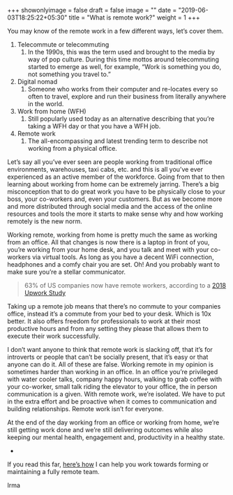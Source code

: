 +++
showonlyimage = false
draft = false
image = ""
date = "2019-06-03T18:25:22+05:30"
title = "What is remote work?"
weight = 1
+++

You may know of the remote work in a few different ways, let’s cover them.

<!--more-->

1. Telecommute or telecommuting
	1. In the 1990s, this was the term used and brought to the media by way of pop culture. During this time mottos around telecommuting started to emerge as well, for example, “Work is something you do, not something you travel to.”
2. Digital nomad
	1. Someone who works from their computer and re-locates every so often to travel, explore and run their business from literally anywhere in the world. 
3. Work from home (WFH)
	1. 	Still popularly used today as an alternative describing that you’re taking a WFH day or that you have a WFH job.
4. Remote work
	1. 	The all-encompassing and latest trending term to describe not working from a physical office.


Let’s say all you’ve ever seen are people working from traditional office environments, warehouses, taxi cabs, etc. and this is all you’ve ever experienced as an active member of the workforce. Going from that to then learning about working from home can be extremely jarring. There’s a big misconception that to do great work you have to be physically close to your boss, your co-workers and, even your customers. But as we become more and more distributed through social media and the access of the online resources and tools the more it starts to make sense why and how working remotely is the new norm.

Working remote, working from home is pretty much the same as working from an office. All that changes is now there is a laptop in front of you, you’re working from your home desk, and you talk and meet with your co-workers via virtual tools. As long as you have a decent WiFi connection, headphones and a comfy chair you are set. Oh! And you probably want to make sure you’re a stellar communicator.

> 63% of US companies now have remote workers, according to a [2018 Upwork Study](https://www.slideshare.net/upwork/2018-future-workforce-report-hiring-manager-insights-on-flexible-and-remote-work-trends/1) 

Taking up a remote job means that there’s no commute to your companies office, instead it’s a commute from your bed to your desk. Which is 10x better. It also offers freedom for professionals to work at their most productive hours and from any setting they please that allows them to execute their work successfully.

I don’t want anyone to think that remote work is slacking off, that it’s for introverts or people that can’t be socially present, that it’s easy or that anyone can do it. All of these are false. Working remote in my opinion is sometimes harder than working in an office. In an office you’re privileged with water cooler talks, company happy hours, walking to grab coffee with your co-worker, small talk riding the elevator to your office, the in person communication is a given. With remote work, we’re isolated. We have to put in the extra effort and be proactive when it comes to communication and building relationships. Remote work isn’t for everyone.

At the end of the day working from an office or working from home, we’re still getting work done and we’re still delivering outcomes while also keeping our mental health, engagement and, productivity in a healthy state.

-

If you read this far, [here’s how](https://goremoteli.carrd.co) I can help you work towards forming or maintaining a fully remote team.

Irma

	
